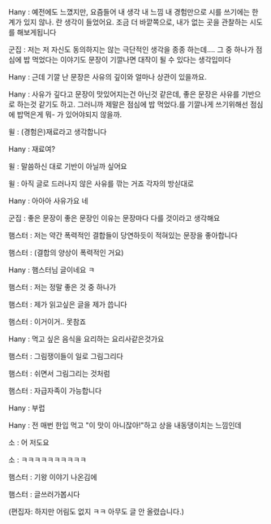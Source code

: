 Hany : 예전에도 느꼈지만, 요즘들어 내 생각 내 느낌 내 경험만으로 시를 쓰기에는 한계가 있지 않나. 란 생각이 들었어요. 조금 더 바깥쪽으로, 내가 없는 곳을 관찰하는 시도를 해보게됩니다

군집 : 저는 저 자신도 동의하지는 않는 극단적인 생각을 종종 하는데.... 그 중 하나가 점심에 밥 먹었다는 이야기도 문장이 기깔나면 대작이 될 수 있다는 생각입미다

Hany : 근데 기깔 난 문장은 사유의 깊이와 얼마나 상관이 있을까요.

Hany : 사유가 깊다고 문장이 맛있어지는건 아닌것 같은데, 좋은 문장은 사유를 기반으로 하는것 같기도 하고. 그러니까 제말은 점심에 밥 먹었다.를 기깔나게 쓰기위해선 점심에 밥먹은게 뭐- 가 있어야되지 않을까.

윌 : (경험은)재료라고 생각합니다

Hany : 재료여?

윌 : 말씀하신 대로 기반이 아닐까 싶어요

윌 : 아직 글로 드러나지 않은 사유를 깎는 거죠 각자의 방싣대로

Hany : 아아아 사유가요 네

군집 : 좋은 문장이 좋은 문장인 이유는 문장마다  다를 것이라고 생각해요

햄스터 : 저는 약간 폭력적인 결합들이 당연하듯이 적혀있는 문장을 좋아합니다

햄스터 : (결합의 양상이 폭력적인 거요)

Hany : 햄스터님 글이네요 ㅋ

햄스터 : 저는 정말 좋은 것 중 하나가

햄스터 : 제가 읽고싶은 글을 제가 씁니다

햄스터 : 이거이거.. 못참죠

Hany : 먹고 싶은 음식을 요리하는 요리사같은것가요

햄스터 : 그림쟁이들이 일로 그림그리다

햄스터 : 쉬면서 그림그리는 것처럼

햄스터 : 자급자족이 가능합니다

Hany : 부럽

Hany : 전 매번 한입 먹고 "이 맛이 아니잖아!"하고 상을 내동댕이치는 느낌인데

소 : 어 저도요

소 : ㅋㅋㅋㅋㅋㅋㅋㅋㅋㅋ

햄스터 : 기왕 이야기 나온김에

햄스터 : 글쓰러가봅시다

(편집자: 하지만 어림도 없지 ㅋㅋ 아무도 글 안 올렸습니다.)
